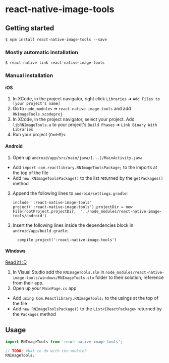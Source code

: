 
# react-native-image-tools

## Getting started

`$ npm install react-native-image-tools --save`

### Mostly automatic installation

`$ react-native link react-native-image-tools`

### Manual installation


#### iOS

1. In XCode, in the project navigator, right click `Libraries` ➜ `Add Files to [your project's name]`
2. Go to `node_modules` ➜ `react-native-image-tools` and add `RNImageTools.xcodeproj`
3. In XCode, in the project navigator, select your project. Add `libRNImageTools.a` to your project's `Build Phases` ➜ `Link Binary With Libraries`
4. Run your project (`Cmd+R`)<

#### Android

1. Open up `android/app/src/main/java/[...]/MainActivity.java`
  - Add `import com.reactlibrary.RNImageToolsPackage;` to the imports at the top of the file
  - Add `new RNImageToolsPackage()` to the list returned by the `getPackages()` method
2. Append the following lines to `android/settings.gradle`:
  	```
  	include ':react-native-image-tools'
  	project(':react-native-image-tools').projectDir = new File(rootProject.projectDir, 	'../node_modules/react-native-image-tools/android')
  	```
3. Insert the following lines inside the dependencies block in `android/app/build.gradle`:
  	```
      compile project(':react-native-image-tools')
  	```

#### Windows
[Read it! :D](https://github.com/ReactWindows/react-native)

1. In Visual Studio add the `RNImageTools.sln` in `node_modules/react-native-image-tools/windows/RNImageTools.sln` folder to their solution, reference from their app.
2. Open up your `MainPage.cs` app
  - Add `using Com.Reactlibrary.RNImageTools;` to the usings at the top of the file
  - Add `new RNImageToolsPackage()` to the `List<IReactPackage>` returned by the `Packages` method


## Usage
```javascript
import RNImageTools from 'react-native-image-tools';

// TODO: What to do with the module?
RNImageTools;
```
  